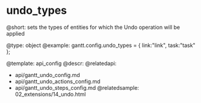 undo_types
=============

@short:
	sets the types of entities for which the Undo operation will be applied

@type: object
@example:
gantt.config.undo_types = {
	link:"link",
	task:"task"
};

@template:	api_config
@descr:
@relatedapi:
- api/gantt_undo_config.md
- api/gantt_undo_actions_config.md
- api/gantt_undo_steps_config.md
@relatedsample:
02_extensions/14_undo.html
